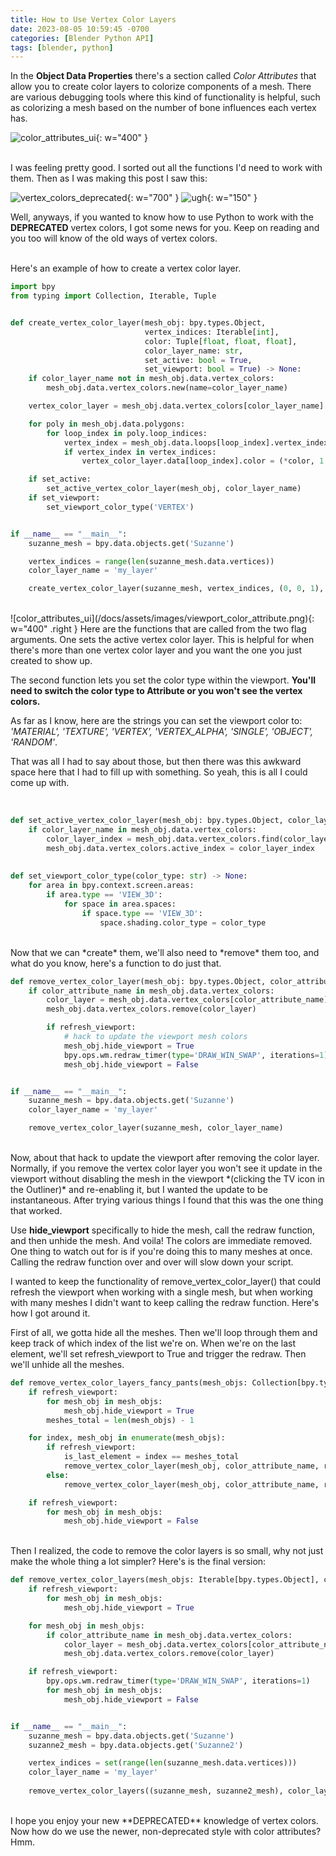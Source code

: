```yaml
---
title: How to Use Vertex Color Layers
date: 2023-08-05 10:59:45 -0700
categories: [Blender Python API]
tags: [blender, python]
---
```


In the **Object Data Properties** there's a section called *Color Attributes* that allow you to create color layers to colorize components of a mesh. There are various debugging tools where this kind of functionality is helpful, such as colorizing a mesh based on the number of bone influences each vertex has.

![color_attributes_ui](/docs/assets/images/color_attributes_ui.png){: w="400" }

<br>
I was feeling pretty good. I sorted out all the functions I'd need to work with them. Then as I was making this post I saw this:

![vertex_colors_deprecated](/docs/assets/images/vertex_colors_deprecated.png){: w="700" }
![ugh](/docs/assets/images/ugh.png){: w="150" }

Well, anyways, if you wanted to know how to use Python to work with the **DEPRECATED** vertex colors, I got some news for you. Keep on reading and you too will know of the old ways of vertex colors.

<br>
Here's an example of how to create a vertex color layer.

```python
import bpy
from typing import Collection, Iterable, Tuple


def create_vertex_color_layer(mesh_obj: bpy.types.Object,
                              vertex_indices: Iterable[int],
                              color: Tuple[float, float, float],
                              color_layer_name: str,
                              set_active: bool = True,
                              set_viewport: bool = True) -> None:
    if color_layer_name not in mesh_obj.data.vertex_colors:
        mesh_obj.data.vertex_colors.new(name=color_layer_name)

    vertex_color_layer = mesh_obj.data.vertex_colors[color_layer_name]

    for poly in mesh_obj.data.polygons:
        for loop_index in poly.loop_indices:
            vertex_index = mesh_obj.data.loops[loop_index].vertex_index
            if vertex_index in vertex_indices:
                vertex_color_layer.data[loop_index].color = (*color, 1.0)

    if set_active:
        set_active_vertex_color_layer(mesh_obj, color_layer_name)
    if set_viewport:
        set_viewport_color_type('VERTEX')


if __name__ == "__main__":
    suzanne_mesh = bpy.data.objects.get('Suzanne')

    vertex_indices = range(len(suzanne_mesh.data.vertices))
    color_layer_name = 'my_layer'

    create_vertex_color_layer(suzanne_mesh, vertex_indices, (0, 0, 1), color_layer_name)
```
<br>
![color_attributes_ui](/docs/assets/images/viewport_color_attribute.png){: w="400" .right }
Here are the functions that are called from the two flag arguments. One sets the active vertex color layer. This is helpful for when there's more than one vertex color layer and you want the one you just created to show up.

The second function lets you set the color type within the viewport. **You'll need to switch the color type to Attribute or you won't see the vertex colors.**

As far as I know, here are the strings you can set the viewport color to: *'MATERIAL', 'TEXTURE', 'VERTEX', 'VERTEX_ALPHA', 'SINGLE', 'OBJECT', 'RANDOM'*.

That was all I had to say about those, but then there was this awkward space here that I had to fill up with something. So yeah, this is all I could come up with.

<br>

```python
def set_active_vertex_color_layer(mesh_obj: bpy.types.Object, color_layer_name: str) -> None:
    if color_layer_name in mesh_obj.data.vertex_colors:
        color_layer_index = mesh_obj.data.vertex_colors.find(color_layer_name)
        mesh_obj.data.vertex_colors.active_index = color_layer_index
        
        
def set_viewport_color_type(color_type: str) -> None:
    for area in bpy.context.screen.areas:
        if area.type == 'VIEW_3D':
            for space in area.spaces:
                if space.type == 'VIEW_3D':
                    space.shading.color_type = color_type
```

<br>
Now that we can *create* them, we'll also need to *remove* them too, and what do you know, here's a function to do just that.

```python
def remove_vertex_color_layer(mesh_obj: bpy.types.Object, color_attribute_name: str, refresh_viewport: bool = True) -> None:
    if color_attribute_name in mesh_obj.data.vertex_colors:
        color_layer = mesh_obj.data.vertex_colors[color_attribute_name]
        mesh_obj.data.vertex_colors.remove(color_layer)

        if refresh_viewport:
            # hack to update the viewport mesh colors
            mesh_obj.hide_viewport = True
            bpy.ops.wm.redraw_timer(type='DRAW_WIN_SWAP', iterations=1)
            mesh_obj.hide_viewport = False


if __name__ == "__main__":
    suzanne_mesh = bpy.data.objects.get('Suzanne')
    color_layer_name = 'my_layer'

    remove_vertex_color_layer(suzanne_mesh, color_layer_name)
```
<br>
Now, about that hack to update the viewport after removing the color layer. Normally, if you remove the vertex color layer you won't see it update in the viewport without disabling the mesh in the viewport *(clicking the TV icon in the Outliner)* and re-enabling it, but I wanted the update to be instantaneous. After trying various things I found that this was the one thing that worked.

Use **hide_viewport** specifically to hide the mesh, call the redraw function, and then unhide the mesh. And voila! The colors are immediate removed. One thing to watch out for is if you're doing this to many meshes at once. Calling the redraw function over and over will slow down your script.

I wanted to keep the functionality of remove_vertex_color_layer() that could refresh the viewport when working with a single mesh, but when working with many meshes I didn't want to keep calling the redraw function. Here's how I got around it.

First of all, we gotta hide all the meshes. Then we'll loop through them and keep track of which index of the list we're on. When we're on the last element, we'll set refresh_viewport to True and trigger the redraw. Then we'll unhide all the meshes.

```python
def remove_vertex_color_layers_fancy_pants(mesh_objs: Collection[bpy.types.Object], color_attribute_name: str, refresh_viewport: bool = True) -> None:
    if refresh_viewport:
        for mesh_obj in mesh_objs:
            mesh_obj.hide_viewport = True
        meshes_total = len(mesh_objs) - 1

    for index, mesh_obj in enumerate(mesh_objs):
        if refresh_viewport:
            is_last_element = index == meshes_total
            remove_vertex_color_layer(mesh_obj, color_attribute_name, refresh_viewport=is_last_element)
        else:
            remove_vertex_color_layer(mesh_obj, color_attribute_name, refresh_viewport=False)

    if refresh_viewport:
        for mesh_obj in mesh_objs:
            mesh_obj.hide_viewport = False
```
<br>
Then I realized, the code to remove the color layers is so small, why not just make the whole thing a lot simpler? Here's is the final version:

```python
def remove_vertex_color_layers(mesh_objs: Iterable[bpy.types.Object], color_attribute_name: str, refresh_viewport: bool = True) -> None:
    if refresh_viewport:
        for mesh_obj in mesh_objs:
            mesh_obj.hide_viewport = True

    for mesh_obj in mesh_objs:
        if color_attribute_name in mesh_obj.data.vertex_colors:
            color_layer = mesh_obj.data.vertex_colors[color_attribute_name]
            mesh_obj.data.vertex_colors.remove(color_layer)

    if refresh_viewport:
        bpy.ops.wm.redraw_timer(type='DRAW_WIN_SWAP', iterations=1)
        for mesh_obj in mesh_objs:
            mesh_obj.hide_viewport = False


if __name__ == "__main__":
    suzanne_mesh = bpy.data.objects.get('Suzanne')
    suzanne2_mesh = bpy.data.objects.get('Suzanne2')

    vertex_indices = set(range(len(suzanne_mesh.data.vertices)))
    color_layer_name = 'my_layer'
    
    remove_vertex_color_layers((suzanne_mesh, suzanne2_mesh), color_layer_name)
```

<br>
I hope you enjoy your new **DEPRECATED** knowledge of vertex colors. Now how do we use the newer, non-deprecated style with color attributes? Hmm.